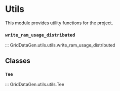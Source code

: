 # Utils

This module provides utility functions for the project.

### `write_ram_usage_distributed`

::: GridDataGen.utils.utils.write_ram_usage_distributed

## Classes

### `Tee`

::: GridDataGen.utils.utils.Tee
